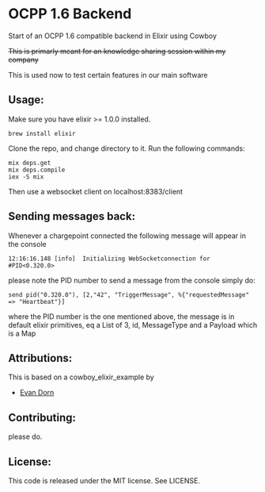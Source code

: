 OCPP 1.6 Backend
===================

Start of an OCPP 1.6 compatible backend in Elixir using Cowboy

~~This is primarly meant for an knowledge sharing session within my company~~

This is used now to test certain features in our main software


Usage:
------------------

Make sure you have elixir >= 1.0.0 installed.  
```
brew install elixir
```

Clone the repo, and change directory to it.  Run the following commands:

    mix deps.get
    mix deps.compile
    iex -S mix

Then use a websocket client on localhost:8383/client


Sending messages back:
----------------------
Whenever a chargepoint connected the following message will appear in the console
```
12:16:16.148 [info]  Initializing WebSocketconnection for #PID<0.320.0>
```
please note the PID number
to send a message from the console simply do:
```
send pid("0.320.0"), [2,"42", "TriggerMessage", %{"requestedMessage" => "Heartbeat"}]
```
where the PID number is the one mentioned above,
the message is in default elixir primitives, eq a List of 3, id, MessageType and a Payload which is a Map


Attributions:
-------------
This is based on a cowboy_elixir_example by
* [Evan Dorn](https://github.com/idahoev)

Contributing:
-------------

please do.

License:
--------

This code is released under the MIT license.  See LICENSE.
